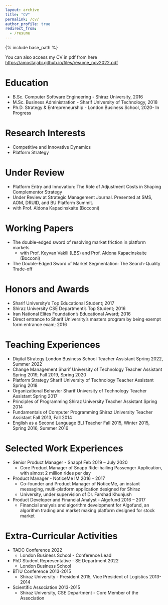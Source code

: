 ```yaml
---
layout: archive
title: "CV"
permalink: /cv/
author_profile: true
redirect_from:
  - /resume
---
```


{% include base_path %}

You can also access my CV in pdf from here https://amostajabi.github.io/files/resume_nov2022.pdf

Education
======
* B.Sc. Computer Software Engineering - Shiraz University, 2016
* M.Sc. Business Administration - Sharif University of Technology, 2018
* Ph.D. Strategy & Entrepreneurship - London Business School, 2020- In Progress

Research Interests
======
* Competitive and Innovative Dynamics
* Platform Strategy

Under Review
======
* Platform Entry and Innovation: The Role of Adjustment Costs in Shaping Complementor Strategy
* Under Review at Strategic Management Journal. Presented at SMS, AOM, DRUID, and BU Platform Summit.
* with Prof. Aldona Kapacinskaite (Bocconi)

Working Papers
======
* The double-edged sword of resolving market friction in platform markets
  * with Prof. Keyvan Vakili (LBS) and Prof. Aldona Kapacinskaite (Bocconi)
*  The Double-Edged Sword of Market Segmentation: The Search-Quality Trade-off

Honors and Awards
======
* Sharif University’s Top Educational Student; 2017
* Shiraz University CSE Department’s Top Student; 2016
* Iran National Elites Foundation’s Educational Award; 2016
* Direct entrance to Sharif University’s masters program by being exempt form entrance exam; 2016

Teaching Experiences
======
* Digital Strategy London Business School Teacher Assistant Spring 2022, Summer 2022
* Change Management Sharif University of Technology Teacher Assistant Spring 2019, Fall 2019, Spring 2020
* Platform Strategy Sharif University of Technology Teacher Assistant Spring 2018
* Organizational Behavior Sharif University of Technology Teacher Assistant Spring 2017
* Principles of Programming Shiraz University Teacher Assistant Spring 2014
* Fundamentals of Computer Programming Shiraz University Teacher Assistant Fall 2013, Fall 2014
* English as a Second Language BLI Teacher Fall 2015, Winter 2015, Spring 2016, Summer 2016

Selected Work Experiences
======
* Senior Product Manager - Snapp! Feb 2019 – July 2020
  * Core Product Manager of Snapp Ride-hailing Passenger Application, with almost 2 million rides per day
* Product Manager - NoticeMe IM 2016 – 2017
  * Co-founder and Product Manager of NoticeMe, an instant messaging, multi-platform application designed for Shiraz
  * University, under supervision of Dr. Farshad Khunjush
* Product Developer and Financial Analyst - Algofund 2016 – 2017
  * Financial analysis and algorithm development for Algofund, an algorithm trading and market making platform
  designed for stock market

Extra-Curricular Activities
======
* TADC Conference 2022
  * London Business School - Conference Lead
* PhD Student Representative - SE Department 2022
  * London Business School
* BTIU Conference 2013-2015
  * Shiraz University - President 2015, Vice President of Logistics 2013-2014
* Scientific Association 2013-2015
  * Shiraz University, CSE Department - Core Member of the Association
